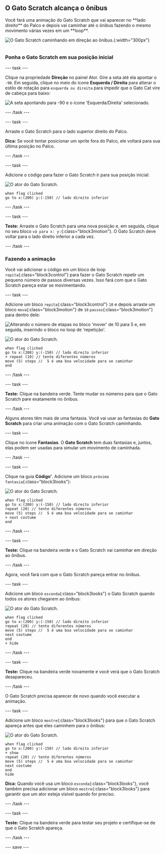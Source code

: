 ## O Gato Scratch alcança o ônibus

<div style="display: flex; flex-wrap: wrap">
<div style="flex-basis: 200px; flex-grow: 1; margin-right: 15px;">
Você fará uma animação do Gato Scratch que vai aparecer no **lado direito** do Palco e depois vai caminhar até o ônibus fazendo o mesmo movimento várias vezes em um **loop**. 
</div>
<div>

![O Gato Scratch caminhando em direção ao ônibus.](images/cat-catches-bus.png){:width="300px"}

</div>
</div>

### Ponha o Gato Scratch em sua posição inicial

--- task ---

Clique na propriedade **Direção** no painel Ator. Gire a seta até ela apontar o `-90`. Em seguida, clique no meio do ícone **Esquerda / Direita** para alterar o estilo de rotação para `esquerda ou direita` para impedir que o Gato Cat vire de cabeça para baixo:

![A seta apontando para -90 e o ícone 'Esquerda/Direita' selecionado.](images/sprite-pane-direction.png)

--- /task ---


--- task ---

Arraste o Gato Scratch para o lado superior direito do Palco.

**Dica:** Se você tentar posicionar um sprite fora do Palco, ele voltará para sua última posição no Palco.

--- /task ---

--- task ---

Adicione o código para fazer o Gato Scratch ir para sua posição inicial:

![O ator do Gato Scratch.](images/scratch-cat-sprite.png)

```blocks3
when flag clicked
go to x:(200) y:(-150) // lado direito inferior
```

--- /task ---

--- task ---

**Teste:** Arraste o Gato Scratch para uma nova posição e, em seguida, clique no seu bloco `vá para x: y:`{:class="block3motion"}. O Gato Scratch deve voltar para o lado direito inferior a cada vez.

--- /task ---

### Fazendo a animação

Você vai adicionar o código em um bloco de loop `repita`{:class="block3control"} para fazer o Gato Scratch repetir um pequeno número de passos diversas vezes. Isso fará com que o Gato Scratch pareça estar se movimentando.

--- task ---

Adicione um bloco `repita`{:class="block3control"} `10` e depois arraste um bloco `mova`{:class="block3motion"} de `10` `passos`{:class="block3motion"} para dentro dele:

![Alterando o número de etapas no bloco 'mover' de 10 para 5 e, em seguida, inserindo o bloco no loop de 'repetição'.](images/block-into-loop.gif)

![O ator do Gato Scratch.](images/scratch-cat-sprite.png)

```blocks3
when flag clicked
go to x:(200) y:(-150) // lado direito inferior
+ repeat (10) // tente diferentes números
move (5) steps //  5 é uma boa velocidade para se caminhar
end
```

--- /task ---

--- task ---

**Teste:** Clique na bandeira verde. Tente mudar os números para que o Gato Scratch pare exatamente no ônibus.

--- /task ---

Alguns atores têm mais de uma fantasia. Você vai usar as fantasias do **Gato Scratch** para criar uma animação com o Gato Scratch caminhando.

--- task ---

Clique no ícone **Fantasias**. O **Gato Scratch** tem duas fantasias e, juntos, elas podem ser usadas para simular um movimento de caminhada.

--- /task ---

--- task ---

Clique na guia **Código'**. Adicione um bloco `próxima fantasia`{:class="block3looks"}:

![O ator do Gato Scratch.](images/scratch-cat-sprite.png)

```blocks3
when flag clicked
go to x:(200) y:(-150) // lado direito inferior
repeat (20) // tente diferentes números
move (5) steps //  5 é uma boa velocidade para se caminhar
+ next costume 
end
```
--- /task ---

--- task ---

**Teste:** Clique na bandeira verde e o Gato Scratch vai caminhar em direção ao ônibus.

--- /task ---

Agora, você fará com que o Gato Scratch pareça entrar no ônibus.

--- task ---

Adicione um bloco `esconda`{:class="block3looks"} o Gato Scratch quando todos os atores chegarem ao ônibus:

![O ator do Gato Scratch.](images/scratch-cat-sprite.png)

```blocks3
when flag clicked
go to x:(200) y:(-150) // lado direito inferior
repeat (20) // tente diferentes números
move (5) steps //  5 é uma boa velocidade para se caminhar
next costume 
end
+ hide
```

--- /task ---

--- task ---

**Teste:** Clique na bandeira verde novamente e você verá que o Gato Scratch desapareceu.

--- /task ---

O Gato Scratch precisa aparecer de novo quando você executar a animação.

--- task ---

Adicione um bloco `mostre`{:class="block3looks"} para que o Gato Scratch apareça antes que eles caminhem para o ônibus:

![O ator do Gato Scratch.](images/scratch-cat-sprite.png)

```blocks3
when flag clicked
go to x:(200) y:(-150) // lado direito inferior
+ show
repeat (20) // tente diferentes números
move (5) steps //  5 é uma boa velocidade para se caminhar
next costume 
end
hide
```

**Dica:** Quando você usa um bloco `esconda`{:class="block3looks"}, você também precisa adicionar um bloco `mostre`{:class="block3looks"} para garantir que um ator esteja visível quando for preciso.

--- /task ---

--- task ---

**Teste:** Clique na bandeira verde para testar seu projeto e certifique-se de que o Gato Scratch apareça.

--- /task ---

--- save ---
